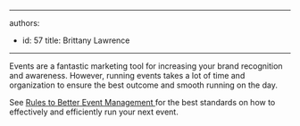 

---
authors:
  - id: 57
    title: Brittany Lawrence
---




<span class='intro'> Events are a fantastic marketing tool for increasing your brand recognition and awareness. However, running events takes a lot of time and organization to ensure the best outcome and smooth running on the day. <br> </span>

<p>See <a href="/_layouts/15/FIXUPREDIRECT.ASPX?WebId=3dfc0e07-e23a-4cbb-aac2-e778b71166a2&amp;TermSetId=07da3ddf-0924-4cd2-a6d4-a4809ae20160&amp;TermId=3e593a39-5f57-4572-99ff-1eba16699e23">Rules to Better Event Management </a>for the best standards on how to effectively and efficiently run your next event.<br>​<br><br></p>


